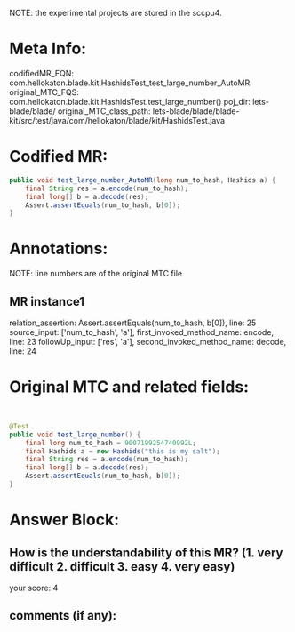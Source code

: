 NOTE: the experimental projects are stored in the sccpu4.

# Meta Info:
codifiedMR_FQN:
com.hellokaton.blade.kit.HashidsTest_test_large_number_AutoMR
original_MTC_FQS:
com.hellokaton.blade.kit.HashidsTest.test_large_number()
poj_dir:
lets-blade/blade/
original_MTC_class_path:
lets-blade/blade/blade-kit/src/test/java/com/hellokaton/blade/kit/HashidsTest.java

# Codified MR:
```java
public void test_large_number_AutoMR(long num_to_hash, Hashids a) {
    final String res = a.encode(num_to_hash);
    final long[] b = a.decode(res);
    Assert.assertEquals(num_to_hash, b[0]);
}
```

# Annotations:
NOTE: line numbers are of the original MTC file
## MR instance1
relation_assertion: Assert.assertEquals(num_to_hash, b[0]), line: 25 
source_input: ['num_to_hash', 'a'], first_invoked_method_name: encode, line: 23 
followUp_input: ['res', 'a'], second_invoked_method_name: decode, line: 24 


# Original MTC and related fields:
```java


@Test
public void test_large_number() {
    final long num_to_hash = 9007199254740992L;
    final Hashids a = new Hashids("this is my salt");
    final String res = a.encode(num_to_hash);
    final long[] b = a.decode(res);
    Assert.assertEquals(num_to_hash, b[0]);
}

```


# Answer Block: 
## How is the understandability of this MR? (1. very difficult 2. difficult 3. easy 4. very easy)
your score: 4
 
## comments (if any): 
```txt

```